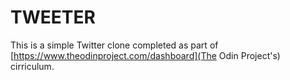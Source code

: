 # TWEETER

This is a simple Twitter clone completed as part of [https://www.theodinproject.com/dashboard](The Odin Project's) cirriculum. 

